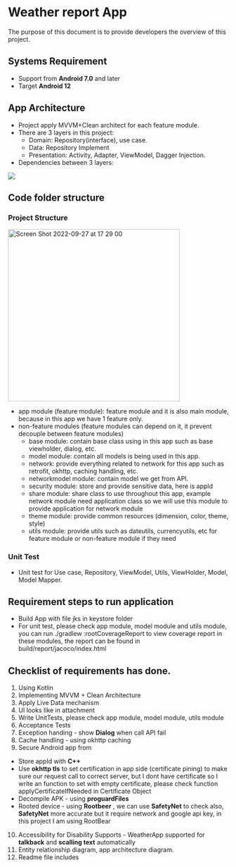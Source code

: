 
# Weather report App

The purpose of this document is to provide developers the overview of this project.


## Systems Requirement

- Support from **Android 7.0** and later 
- Target **Android 12**
 
## App Architecture

- Project apply MVVM+Clean architect for each feature module.
- There are 3 layers in this project:
  - Domain: Repository(interface), use case.
  - Data: Repository Implement
  - Presentation: Activity, Adapter, ViewModel, Dagger Injection.
- Dependencies between 3 layers:
<img src="https://user-images.githubusercontent.com/71365481/93423718-cfbf3980-f8e0-11ea-9ea3-81c1ac845ebb.png">

## Code folder structure 
### Project Structure

<img width="391" alt="Screen Shot 2022-09-27 at 17 29 00" src="https://user-images.githubusercontent.com/74524101/192502891-27cd278a-11d7-49fb-92a6-6b195854f036.png">

- app module (feature module): feature module and it is also main module, because in this app we have 1 feature only.
- non-feature modules (feature modules can depend on it, it prevent decouple between feature modules)
  - base module: contain base class using in this app such as base viewholder, dialog, etc.
  - model module: contain all models is being used in this app.
  - network: provide everything related to network for this app such as retrofit, okhttp, caching handling, etc.
  - networkmodel module: contain model we get from API.
  - security module: store and provide sensitive data, here is appId
  - share module: share class to use throughout this app, example network module need application class so we will use this module to provide application for network module
  - theme module: provide common resources (dimension, color, theme, style)
  - utils module: provide utils such as dateutils, currencyutils, etc for feature module or non-feature module if they need

### Unit Test

- Unit test for Use case, Repository, ViewModel, Utils, ViewHolder, Model, Model Mapper.

## Requirement steps to run application

- Build App with file jks in keystore folder
- For unit test, please check app module, model module and utils module, you can run ./gradlew :rootCoverageReport to view coverage report in these modules, the report can be found in build/report/jacoco/index.html
## Checklist of requirements has done. 
1. Using Kotlin 
2. Implementing MVVM + Clean Architecture
3. Apply Live Data mechanism
4. UI looks like in attachment
5. Write UnitTests, please check app module, model module, utils module
6. Acceptance Tests
7. Exception handing - show **Dialog** when call API fail
8. Cache handling - using okhttp caching
9. Secure Android app from 
* Store appId with **C++**
* Use **okhttp tls** to set certification in app side (certificate pining) to make sure our request call to correct server, but I dont have certificate so I write an function to set with empty certificate, please check function applyCertificateIfNeeded in Certificate Object
* Decompile APK - using **proguardFiles** 
* Rooted device - using **Rootbeer** , we can use **SafetyNet** to check also, **SafetyNet** more accurate but it require network and google api key, in this project I am using RootBear
10. Accessibility for Disability Supports - WeatherApp supported for **talkback** and **scalling text** automatically
11. Entity relationship diagram, app architecture diagram. 
12. Readme file includes

